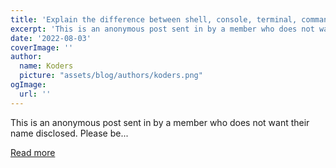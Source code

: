 ```yaml
---
title: 'Explain the difference between shell, console, terminal, command line, etc. like I''m five'
excerpt: 'This is an anonymous post sent in by a member who does not want their name disclosed. Please be...'
date: '2022-08-03'
coverImage: ''
author:
  name: Koders
  picture: "assets/blog/authors/koders.png"
ogImage:
  url: ''
---
```


This is an anonymous post sent in by a member who does not want their name disclosed. Please be...

[Read more](https://dev.to/sloan/explain-the-difference-between-shell-console-terminal-command-line-etc-like-im-five-565a)
